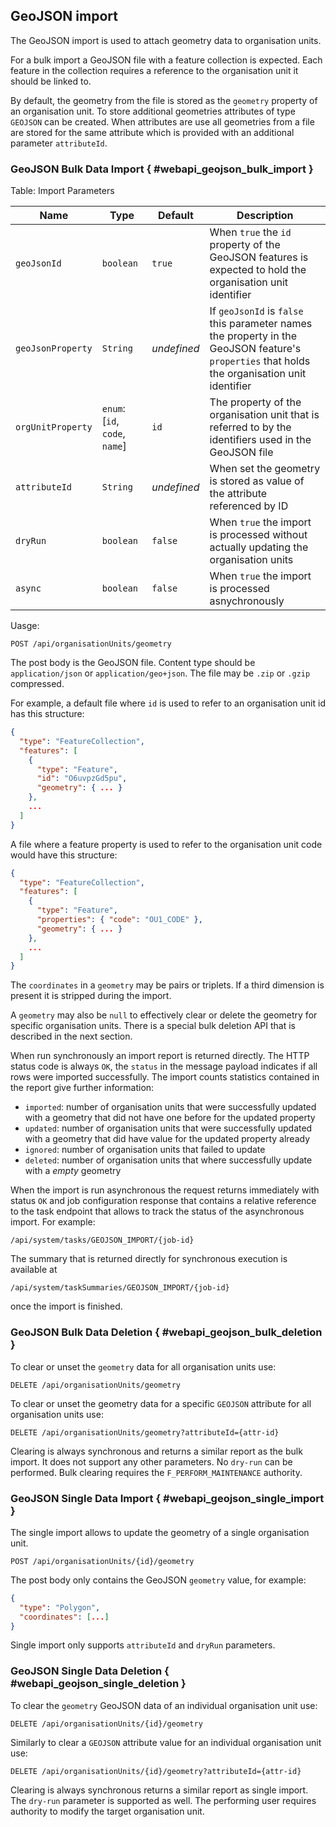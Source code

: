 ## GeoJSON import

The GeoJSON import is used to attach geometry data to organisation units.

For a bulk import a GeoJSON file with a feature collection is expected.
Each feature in the collection requires a reference to the organisation unit it
should be linked to.

By default, the geometry from the file is stored as the `geometry` property of
an organisation unit. To store additional geometries attributes of type
`GEOJSON` can be created. When attributes are use all geometries from a file
are stored for the same attribute which is provided with an additional 
parameter `attributeId`.

### GeoJSON Bulk Data Import { #webapi_geojson_bulk_import }

Table: Import Parameters

| Name              | Type                           | Default | Description                                                                                                                       |
|-------------------|--------------------------------|---|-----------------------------------------------------------------------------------------------------------------------------------|
| `geoJsonId`       | `boolean`                      | `true` | When `true` the `id` property of the GeoJSON features is expected to hold the organisation unit identifier                        |
| `geoJsonProperty` | `String`                       | _undefined_ | If `geoJsonId` is `false` this parameter names the property in the GeoJSON feature's `properties` that holds the organisation unit identifier |
| `orgUnitProperty` | `enum`: [`id`, `code`, `name`] | `id` | The property of the organisation unit that is referred to by the identifiers used in the GeoJSON file                             |
| `attributeId`     | `String` | _undefined_ | When set the geometry is stored as value of the attribute referenced  by ID                                                       |
| `dryRun`          | `boolean` | `false` | When `true` the import is processed without actually updating the organisation units |
| `async`           | `boolean` | `false` | When `true` the import is processed asnychronously |

Uasge:

    POST /api/organisationUnits/geometry

The post body is the GeoJSON file. Content type should be `application/json` or
`application/geo+json`. The file may be `.zip` or `.gzip` compressed.

For example, a default file where `id` is used to refer to an organisation unit 
id has this structure:

```json
{ 
  "type": "FeatureCollection",
  "features": [
    {
      "type": "Feature",
      "id": "O6uvpzGd5pu",
      "geometry": { ... }
    },
    ...
  ]
}
```

A file where a feature property is used to refer to the organisation unit code
would have this structure:

```json
{ 
  "type": "FeatureCollection",
  "features": [
    {
      "type": "Feature",
      "properties": { "code": "OU1_CODE" },
      "geometry": { ... }
    },
    ...
  ]
}
```
The `coordinates` in a `geometry` may be pairs or triplets. 
If a third dimension is present it is stripped during the import.

A `geometry` may also be `null` to effectively clear or delete the geometry 
for specific organisation units. There is a special bulk deletion API that is
described in the next section.

When run synchronously an import report is returned directly.
The HTTP status code is always `OK`, the `status` in the message payload
indicates if all rows were imported successfully.
The import counts statistics contained in the report give further information:

* `imported`: number of organisation units that were successfully updated with a geometry that did not have one before for the updated property
* `updated`: number of organisation units that were successfully updated with a geometry that did have value for the updated property already
* `ignored`: number of organisation units that failed to update
* `deleted`: number of organisation units that where successfully update with a _empty_ geometry

When the import is run asynchronous the request returns immediately with status 
`OK` and job configuration response that contains a relative reference to 
the task endpoint that allows to track the status of the asynchronous import.
For example:

    /api/system/tasks/GEOJSON_IMPORT/{job-id}

The summary that is returned directly for synchronous execution is available at

    /api/system/taskSummaries/GEOJSON_IMPORT/{job-id}

once the import is finished.

### GeoJSON Bulk Data Deletion { #webapi_geojson_bulk_deletion }
To clear or unset the `geometry` data for all organisation units use:

    DELETE /api/organisationUnits/geometry

To clear or unset the geometry data for a specific `GEOJSON` attribute for
all organisation units use:

    DELETE /api/organisationUnits/geometry?attributeId={attr-id}

Clearing is always synchronous and returns a similar report as the bulk import.
It does not support any other parameters. No `dry-run` can be performed.
Bulk clearing requires the `F_PERFORM_MAINTENANCE` authority.

### GeoJSON Single Data Import { #webapi_geojson_single_import }
The single import allows to update the geometry of a single organisation unit.

    POST /api/organisationUnits/{id}/geometry

The post body only contains the GeoJSON `geometry` value, for example:
```json
{
  "type": "Polygon",
  "coordinates": [...]
}
```
Single import only supports `attributeId` and `dryRun` parameters.

### GeoJSON Single Data Deletion { #webapi_geojson_single_deletion }
To clear the `geometry` GeoJSON data of an individual organisation unit use:

    DELETE /api/organisationUnits/{id}/geometry

Similarly to clear a `GEOJSON` attribute value for an individual organisation 
unit use:

    DELETE /api/organisationUnits/{id}/geometry?attributeId={attr-id}

Clearing is always synchronous returns a similar report as single import.
The `dry-run` parameter is supported as well. 
The performing user requires authority to modify the target organisation unit.
